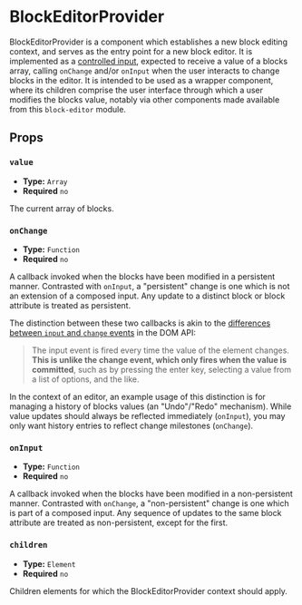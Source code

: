 # BlockEditorProvider

BlockEditorProvider is a component which establishes a new block editing context, and serves as the entry point for a new block editor. It is implemented as a [controlled input](https://reactjs.org/docs/forms.html#controlled-components), expected to receive a value of a blocks array, calling `onChange` and/or `onInput` when the user interacts to change blocks in the editor. It is intended to be used as a wrapper component, where its children comprise the user interface through which a user modifies the blocks value, notably via other components made available from this `block-editor` module.

## Props

### `value`

-   **Type:** `Array`
-   **Required** `no`

The current array of blocks.

### `onChange`

-   **Type:** `Function`
-   **Required** `no`

A callback invoked when the blocks have been modified in a persistent manner. Contrasted with `onInput`, a "persistent" change is one which is not an extension of a composed input. Any update to a distinct block or block attribute is treated as persistent.

The distinction between these two callbacks is akin to the [differences between `input` and `change` events](https://developer.mozilla.org/en-US/docs/Web/API/HTMLElement/input_event) in the DOM API:

> The input event is fired every time the value of the element changes. **This is unlike the change event, which only fires when the value is committed**, such as by pressing the enter key, selecting a value from a list of options, and the like.

In the context of an editor, an example usage of this distinction is for managing a history of blocks values (an "Undo"/"Redo" mechanism). While value updates should always be reflected immediately (`onInput`), you may only want history entries to reflect change milestones (`onChange`).

### `onInput`

-   **Type:** `Function`
-   **Required** `no`

A callback invoked when the blocks have been modified in a non-persistent manner. Contrasted with `onChange`, a "non-persistent" change is one which is part of a composed input. Any sequence of updates to the same block attribute are treated as non-persistent, except for the first.

### `children`

-   **Type:** `Element`
-   **Required** `no`

Children elements for which the BlockEditorProvider context should apply.
